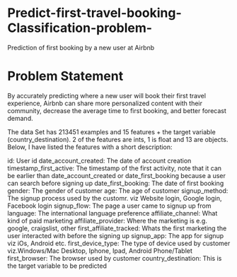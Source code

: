 # Predict-first-travel-booking-Classification-problem-
Prediction of first booking by a new user at Airbnb 

# Problem Statement

By accurately predicting where a new user will book their first travel experience, Airbnb can share more personalized content with their community, decrease the average time to first booking, and better forecast demand.

The data Set has 213451 examples and 15 features + the target variable (country_destination). 2 of the features are ints, 1 is float and 13 are objects.
Below, I have listed the features with a short description:

id: User id
date_account_created: The date of account creation
timestamp_first_active: The timestamp of the first activity, note that it can be earlier than date_account_created or date_first_booking because a user can search before signing up
date_first_booking: The date of first booking
gender: The gender of customer
age: The age of customer
signup_method: The signup process used by the customr. viz Website login, Google login, Facebook login
signup_flow: The page a user came to signup up from
language: The international language preference
affiliate_channel: What kind of paid marketing
affiliate_provider: Where the marketing is e.g. google, craigslist, other
first_affiliate_tracked: Whats the first marketing the user interacted with before the signing up
signup_app: The app for signup viz iOs, Android etc.
first_device_type: The type of device used by customer viz.Windows/Mac Desktop, Iphone, Ipad, Android Phone/Tablet
first_browser: The browser used by customer
country_destination: This is the target variable to be predicted
